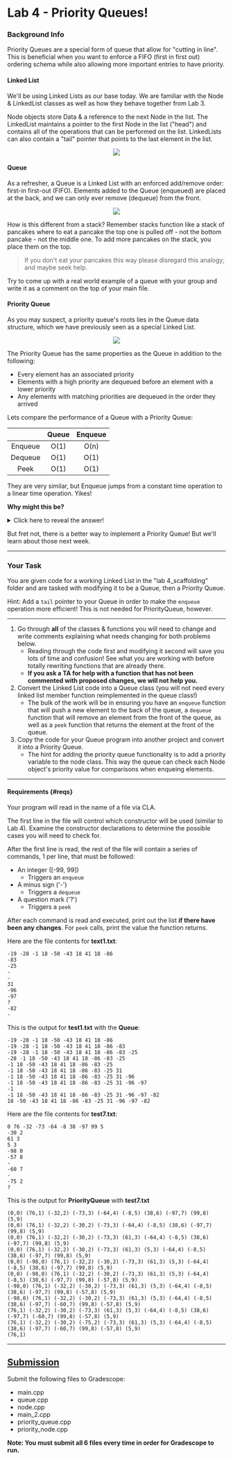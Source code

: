 # Lab 4 - Priority Queues!


### Background Info

Priority Queues are a special form of queue that allow for "cutting in line". This is beneficial when you want to enforce a FIFO (first in first out) ordering schema while also allowing more important entries to have priority.

#### Linked List

We'll be using Linked Lists as our base today. We are familiar with the Node & LinkedList classes as well as how they behave together from Lab 3.

Node objects store Data & a reference to the next Node in the list. The LinkedList maintains a pointer to the first Node in the list ("head") and contains all of the operations that can be performed on the list. LinkedLists can also contain a "tail" pointer that points to the last element in the list.

<p align="center">
  <img src="./images/linked-list.png" />
</p>


#### Queue

As a refresher, a Queue is a Linked List with an enforced add/remove order: first-in first-out (FIFO). Elements added to the Queue (enqueued) are placed at the back, and we can only ever remove (dequeue) from the front.

<p align="center">
  <img src="./images/queue.png" />
</p>

  How is this different from a stack? Remember stacks function like a stack of pancakes where to eat a pancake the top one is pulled off - not the bottom pancake - not the middle one. To add more pancakes on the stack, you place them on the top.
  > If you don't eat your pancakes this way please disregard this analogy; and maybe seek help.

  Try to come up with a real world example of a queue with your group and write it as a comment on the top of your main file.

#### Priority Queue

As you may suspect, a priority queue's roots lies in the Queue data structure, which we have previously seen as a special Linked List.

<p align="center">
  <img src= "./images/priority-queue.jpg" />
</p>


The Priority Queue has the same properties as the Queue in addition to the following:

- Every element has an associated priority
- Elements with a high priority are dequeued before an element with a lower priority
- Any elements with matching priorities are dequeued in the order they arrived

Lets compare the performance of a Queue with a Priority Queue:

|         | Queue | Enqueue |
| :-----: | :---: | :-----: |
| Enqueue | O(1)  |  O(n)   |   <----
| Dequeue | O(1)  |  O(1)   |
|  Peek   | O(1)  |  O(1)   |

They are very similar, but Enqueue jumps from a constant time operation to a linear time operation. Yikes!

**Why might this be?**

<details>
    <summary>Click here to reveal the answer!</summary>

    To insert elements into a P-Queue, we must iterate over the queue until we find the proper location. Worst cast would be adding an element with the lowest priority, so we would need to traverse the entire list.

</details>

But fret not, there is a better way to implement a Priority Queue! But we'll learn about those next week.

---

### Your Task

You are given code for a working Linked List in the "lab 4_scaffolding" folder and are tasked with modifying it to be a Queue, then a Priority Queue.

Hint: Add a `tail` pointer to your Queue in order to make the `enqueue` operation more efficient! This is not needed for PriorityQueue, however.

---

1. Go through **all** of the classes & functions you will need to change and write comments explaining what needs changing for both problems below.
   - Reading through the code first and modifying it second will save you lots of time and confusion! See what you are working with before totally rewriting functions that are already there.
   - **If you ask a TA for help with a function that has not been commented with proposed changes, we will not help you.**
2. Convert the Linked List code into a Queue class (you will not need every linked list member function reimplemented in the queue class!) 
   - The bulk of the work will be in ensuring you have an `enqueue` function that will push a new element to the back of the queue, a `dequeue` function that will remove an element from the front of the queue, as well as a `peek` function that returns the element at the front of the queue.
3. Copy the code for your Queue program into another project and convert it into a Priority Queue. 
   - The hint for adding the priority queue functionality is to add a priority variable to the node class. This way the queue can check each Node object's priority value for comparisons when enqueing elements.

---

#### Requirements {#reqs}

Your program will read in the name of a file via CLA.

The first line in the file will control which constructor will be used (similar to Lab 4). Examine the constructor declarations to determine the possible cases you will need to check for.

After the first line is read, the rest of the file will contain a series of commands, 1 per line, that must be followed:

- An integer ([-99, 99])
  - Triggers an `enqueue`
- A minus sign ('-')
  - Triggers a `dequeue`
- A question mark ('?')
  - Triggers a `peek`

After each command is read and executed, print out the list **if there have been any changes**. For `peek` calls, print the value the function returns.

Here are the file contents for **text1.txt**:

```
-19 -28 -1 18 -50 -43 18 41 18 -86
-83
-25
-
-
31
-96
-97
?
-82
-
```

This is the output for **test1.txt** with the **Queue**:

```
-19 -28 -1 18 -50 -43 18 41 18 -86
-19 -28 -1 18 -50 -43 18 41 18 -86 -83
-19 -28 -1 18 -50 -43 18 41 18 -86 -83 -25
-28 -1 18 -50 -43 18 41 18 -86 -83 -25
-1 18 -50 -43 18 41 18 -86 -83 -25
-1 18 -50 -43 18 41 18 -86 -83 -25 31
-1 18 -50 -43 18 41 18 -86 -83 -25 31 -96
-1 18 -50 -43 18 41 18 -86 -83 -25 31 -96 -97
-1
-1 18 -50 -43 18 41 18 -86 -83 -25 31 -96 -97 -82
18 -50 -43 18 41 18 -86 -83 -25 31 -96 -97 -82
```

Here are the file contents for **test7.txt**:

```
0 76 -32 -73 -64 -8 38 -97 99 5
-30 2
61 3
5 3
-98 0
-57 8
-
-60 7
-
-75 2
?
```

This is the output for **PriorityQueue** with **test7.txt**

```
(0,0) (76,1) (-32,2) (-73,3) (-64,4) (-8,5) (38,6) (-97,7) (99,8) (5,9)
(0,0) (76,1) (-32,2) (-30,2) (-73,3) (-64,4) (-8,5) (38,6) (-97,7) (99,8) (5,9)
(0,0) (76,1) (-32,2) (-30,2) (-73,3) (61,3) (-64,4) (-8,5) (38,6) (-97,7) (99,8) (5,9)
(0,0) (76,1) (-32,2) (-30,2) (-73,3) (61,3) (5,3) (-64,4) (-8,5) (38,6) (-97,7) (99,8) (5,9)
(0,0) (-98,0) (76,1) (-32,2) (-30,2) (-73,3) (61,3) (5,3) (-64,4) (-8,5) (38,6) (-97,7) (99,8) (5,9)
(0,0) (-98,0) (76,1) (-32,2) (-30,2) (-73,3) (61,3) (5,3) (-64,4) (-8,5) (38,6) (-97,7) (99,8) (-57,8) (5,9)
(-98,0) (76,1) (-32,2) (-30,2) (-73,3) (61,3) (5,3) (-64,4) (-8,5) (38,6) (-97,7) (99,8) (-57,8) (5,9)
(-98,0) (76,1) (-32,2) (-30,2) (-73,3) (61,3) (5,3) (-64,4) (-8,5) (38,6) (-97,7) (-60,7) (99,8) (-57,8) (5,9)
(76,1) (-32,2) (-30,2) (-73,3) (61,3) (5,3) (-64,4) (-8,5) (38,6) (-97,7) (-60,7) (99,8) (-57,8) (5,9)
(76,1) (-32,2) (-30,2) (-75,2) (-73,3) (61,3) (5,3) (-64,4) (-8,5) (38,6) (-97,7) (-60,7) (99,8) (-57,8) (5,9)
(76,1)
```

-----

## [Submission](#submission)

Submit the following files to Gradescope:

- main.cpp
- queue.cpp
- node.cpp
- main_2.cpp
- priority_queue.cpp
- priority_node.cpp

**Note: You must submit all 6 files every time in order for Gradescope to run.**
